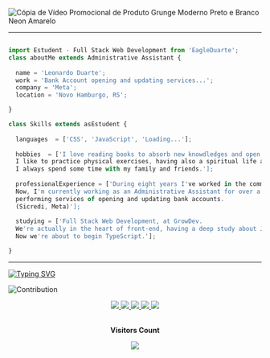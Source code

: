 ![Cópia de Vídeo Promocional de Produto Grunge Moderno Preto e Branco Neon Amarelo](https://user-images.githubusercontent.com/107157839/185296127-4148b999-5b8b-4a80-982f-b3a52ac497d4.gif)

<hr>

```js

import Estudent - Full Stack Web Development from 'EagleDuarte';
class aboutMe extends Administrative Assistant {
  
  name = 'Leonardo Duarte';
  work = 'Bank Account opening and updating services...';
  company = 'Meta';
  location = 'Novo Hamburgo, RS';

}

class Skills extends asEstudent {
  
  languages  = ['CSS', 'JavaScript', 'Loading...'];
  
  hobbies  = ['I love reading books to absorb new knowdledges and open my mind to new perspectives. 
  I like to practice physical exercises, having also a spiritual life and 
  I always spend some time with my family and friends.'];
  
  professionalExperience = ['During eight years I've worked in the commercial sector. 
  Now, I'm currently working as an Administrative Assistant for over a year, 
  performing services of opening and updating bank accounts. 
  (Sicredi, Meta)'];
  
  studying = ['Full Stack Web Development, at GrowDev. 
  We're actually in the heart of front-end, having a deep study about JavaScript and CSS. 
  Now we're about to begin TypeScript.'];

}

```
<hr>

[![Typing SVG](https://readme-typing-svg.herokuapp.com/?color=4169E1&size=35&center=true&vCenter=true&width=1000&lines=Hello+folks,+my+name+is+Leonardo+Duarte.;I'm+22+years+old.;I'm+from+Novo+Hamburgo,+RS,+Brazil.;I'm+actually+studying+Web+Development.;Be+Welcome!+:%29)](https://git.io/typing-svg)

![Contribution](https://activity-graph.herokuapp.com/graph?username=EagleDuarte&theme=gotham&hide_border=true&area=true)

<div align="center">  
<a href="https://www.instagram.com/eagleduarte/" target="_blank"><img src="https://img.shields.io/badge/-Instagram-%23E4405F?style=for-the-badge&logo=instagram&logoColor=white"</a>
<a href="https://www.linkedin.com/in/eagleduarte/">
<img src="https://img.shields.io/badge/LinkedIn-0077B5?style=for-the-badge&logo=linkedin&logoColor=white" />
</a>
<a href="https://www.facebook.com/LeonardoDuarte2016/">
<img src="https://img.shields.io/badge/Facebook-1877F2?style=for-the-badge&logo=facebook&logoColor=white" /> 
</a>
 <a href="https://twitter.com/eagleduartetwt/">
  <img src="https://img.shields.io/badge/Twitter-1DA1F2?style=for-the-badge&logo=twitter&logoColor=white" />  
</a>
 <a href="https://api.whatsapp.com/send/?phone=5551996175700">
 <img src="https://img.shields.io/badge/WhatsApp-25D366?style=for-the-badge&logo=whatsapp&logoColor=white" />  
</a>
</div>
  
<div align="center">
<br><p align="centre"><b>Visitors Count</b></p>  
<p align="center"><img align="center" src="https://profile-counter.glitch.me/{EagleDuarte}/count.svg" /></p> 
<br></div>
 
 <div align="center">
 <img src='https://user-images.githubusercontent.com/107157839/174124980-2cf0ed9e-9bda-4735-86ca-b67cd33ee381.jpg' title="Steve Jobs" alt="">
 </div>
